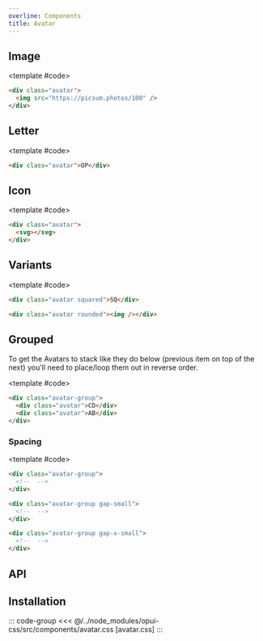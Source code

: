 ```yaml
---
overline: Components
title: Avatar
---
```


<script setup>
import {ref} from "vue"
import Example from "../../.vitepress/theme/app/components/Example.vue";
import Baseline from "../../.vitepress/theme/app/components/Baseline.vue";
import Alert from "../../.vitepress/theme/app/components/Alert.vue";
</script>

## Image

<Example row>
<template #example>
<div class="avatar">
	<img src="https://images.unsplash.com/photo-1614530606961-c4ce986825c1?q=80&w=1827&auto=format&fit=crop&ixlib=rb-4.0.3&ixid=M3wxMjA3fDB8MHxwaG90by1wYWdlfHx8fGVufDB8fHx8fA%3D%3D" />
</div>
<div class="avatar">
	<img src="https://images.unsplash.com/photo-1672714413950-c9f7c5a45fa1?q=80&w=1887&auto=format&fit=crop&ixlib=rb-4.0.3&ixid=M3wxMjA3fDB8MHxwaG90by1wYWdlfHx8fGVufDB8fHx8fA%3D%3D" />
</div>
<div class="avatar">
	<img src="https://plus.unsplash.com/premium_photo-1675674458649-0c667500f3cc?q=80&w=1885&auto=format&fit=crop&ixlib=rb-4.0.3&ixid=M3wxMjA3fDB8MHxwaG90by1wYWdlfHx8fGVufDB8fHx8fA%3D%3D" />
</div>
</template>

<template #code>

```html
<div class="avatar">
  <img src="https://picsum.photos/100" />
</div>
```

</template>
</Example>

## Letter

<Example row>
<template #example>
<div class="avatar">LE</div>
<div class="avatar">TT</div>
<div class="avatar">ER</div>
</template>

<template #code>

```html
<div class="avatar">OP</div>
```

</template>
</Example>

## Icon

<Example row>
<template #example>
<div class="avatar">
	<svg xmlns="http://www.w3.org/2000/svg" width="32" height="32" viewBox="0 0 32 32"><path fill="currentColor" d="M3 7.5A4.5 4.5 0 0 1 7.5 3h17A4.5 4.5 0 0 1 29 7.5v17a4.5 4.5 0 0 1-4.5 4.5h-17A4.5 4.5 0 0 1 3 24.5zm10.707 2.793a1 1 0 0 0-1.414 0l-5 5a1 1 0 0 0 0 1.414l5 5a1 1 0 0 0 1.414-1.414L9.414 16l4.293-4.293a1 1 0 0 0 0-1.414m4.586 1.414L22.586 16l-4.293 4.293a1 1 0 0 0 1.414 1.414l5-5a1 1 0 0 0 0-1.414l-5-5a1 1 0 1 0-1.414 1.414"/></svg>
</div>
<div class="avatar">
	<svg xmlns="http://www.w3.org/2000/svg" width="32" height="32" viewBox="0 0 32 32"><path fill="currentColor" d="M5.25 4A3.25 3.25 0 0 0 2 7.25v17.5A3.25 3.25 0 0 0 5.25 28h21.5A3.25 3.25 0 0 0 30 24.75V7.25A3.25 3.25 0 0 0 26.75 4zM18 13a1 1 0 0 1 1-1h6a1 1 0 0 1 0 2h-6a1 1 0 0 1-1-1m1 4h6a1 1 0 0 1 0 2h-6a1 1 0 1 1 0-2m-6-4a2 2 0 1 1-4 0a2 2 0 0 1 4 0m-6 4.5A1.5 1.5 0 0 1 8.5 16h5a1.5 1.5 0 0 1 1.5 1.5s0 3.5-4 3.5s-4-3.5-4-3.5"/></svg>
</div>
<div class="avatar">
	<div class="avatar">
	<svg xmlns="http://www.w3.org/2000/svg" width="32" height="32" viewBox="0 0 32 32"><path fill="currentColor" d="M16 2C8.268 2 2 8.268 2 16s6.268 14 14 14s14-6.268 14-14S23.732 2 16 2m0 22.5c-3.866 0-7-2.429-7-6.071A2.43 2.43 0 0 1 11.429 16h9.142A2.43 2.43 0 0 1 23 18.429c0 3.642-3.134 6.071-7 6.071m0-10A3.75 3.75 0 1 1 16 7a3.75 3.75 0 0 1 0 7.5"/></svg>
</div>
</div>
</template>

<template #code>

```html
<div class="avatar">
  <svg></svg>
</div>
```

</template>
</Example>

## Variants

<Example row>
<template #example>
<div class="avatar squared">SQ</div>
<div class="avatar rounded"><img src="https://images.unsplash.com/photo-1616286608358-0e1b143f7d2f?q=80&w=1740&auto=format&fit=crop&ixlib=rb-4.0.3&ixid=M3wxMjA3fDB8MHxwaG90by1wYWdlfHx8fGVufDB8fHx8fA%3D%3D" /></div>
</template>

<template #code>

```html
<div class="avatar squared">SQ</div>

<div class="avatar rounded"><img /></div>
```

</template>
</Example>

## Grouped

<div class="not-rich-text">
<Alert title="Reverse the order" severity="warning">
To get the Avatars to stack like they do below (previous item on top of the next) you'll need to place/loop them out in reverse order.
</Alert>
</div>

<Example row>
<template #example>
<div class="avatar-group">
	<a href="#" class="avatar">KL</a>
	<a href="#" class="avatar">IJ</a>
	<button class="avatar">GH</button>
	<button class="avatar">EF</button>
	<div class="avatar">CD</div>
	<div class="avatar">AB</div>
</div>
</template>

<template #code>

```html
<div class="avatar-group">
  <div class="avatar">CD</div>
  <div class="avatar">AB</div>
</div>
```

</template>
</Example>

### Spacing

<Example row>
<template #example>
<div class="avatar-group">
	<a href="#" class="avatar">KL</a>
	<a href="#" class="avatar">IJ</a>
	<button class="avatar">GH</button>
	<button class="avatar">EF</button>
	<div class="avatar">CD</div>
	<div class="avatar">AB</div>
</div>
<div class="avatar-group gap-small">
	<a href="#" class="avatar">KL</a>
	<a href="#" class="avatar">IJ</a>
	<button class="avatar">GH</button>
	<button class="avatar">EF</button>
	<div class="avatar">CD</div>
	<div class="avatar">AB</div>
</div>
<div class="avatar-group gap-x-small">
	<a href="#" class="avatar">NO</a>
	<a href="#" class="avatar">IJ</a>
	<button class="avatar">GH</button>
	<button class="avatar">EF</button>
	<div class="avatar">CD</div>
	<div class="avatar">AB</div>
</div>
</template>

<template #code>

```html
<div class="avatar-group">
  <!--  -->
</div>

<div class="avatar-group gap-small">
  <!--  -->
</div>

<div class="avatar-group gap-x-small">
  <!--  -->
</div>
```

</template>
</Example>

## API

<!--@include: ./avatar-api.md -->

## Installation

::: code-group
<<< @/../node_modules/opui-css/src/components/avatar.css [avatar.css]
:::
